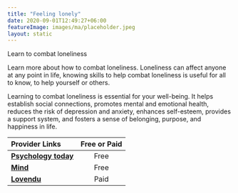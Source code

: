 ```yaml
---
title: "Feeling lonely"
date: 2020-09-01T12:49:27+06:00
featureImage: images/ma/placeholder.jpeg
layout: static
---
```


Learn to combat loneliness

Learn more about how to combat loneliness. Loneliness can affect anyone at any point in life, knowing skills to help combat loneliness is useful for all to know, to help yourself or others.

Learning to combat loneliness is essential for your well-being. It helps establish social connections, promotes mental and emotional health, reduces the risk of depression and anxiety, enhances self-esteem, provides a support system, and fosters a sense of belonging, purpose, and happiness in life.

| Provider Links      | Free or Paid  |  
| :-----------          | :--------------:      |  
| [**Psychology today**](https://www.psychologytoday.com/us/blog/lifetime-connections/201907/the-3-types-loneliness-and-how-combat-them) | Free | 
| [**Mind**](https://www.mind.org.uk/information-support/tips-for-everyday-living/loneliness/tips-to-manage-loneliness/) | Free | 
| [**Lovendu**](https://lovendu.co.uk/) | Paid | 
  

<br/><br/>






